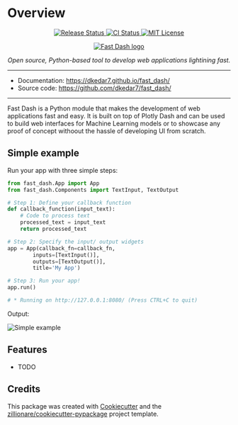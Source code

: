 # Overview


<p align="center">
<a href="https://pypi.python.org/pypi/fast_dash">
    <img src="https://img.shields.io/pypi/v/fast_dash.svg"
        alt = "Release Status">
</a>

<a href="https://github.com/dkedar7/fast_dash/actions">
    <img src="https://github.com/dkedar7/fast_dash/actions/workflows/release.yml/badge.svg" alt="CI Status">
</a>


<a href="https://github.com/dkedar7/fast_dash/blob/main/LICENSE">
    <img src="https://img.shields.io/github/license/dkedar7/fast_dash" alt="MIT License">
</a>

</p>


<p align="center">
  <a href="https://dkedar7.github.io/fast_dash/"><img src="https://raw.githubusercontent.com/dkedar7/fast_dash/main/docs/assets/logo.png" alt="Fast Dash logo"></a>
</p>
<p align="center">
    <em>Open source, Python-based tool to develop web applications lightining fast.</em>
</p>


---


* Documentation: <https://dkedar7.github.io/fast_dash/>
* Source code: <https://github.com/dkedar7/fast_dash/>

---

Fast Dash is a Python module that makes the development of web applications fast and easy. It is built on top of Plotly Dash and can be used to build web interfaces for Machine Learning models or to showcase any proof of concept withoout the hassle of developing UI from scratch.

## Simple example

Run your app with three simple steps:

```python
from fast_dash.App import App
from fast_dash.Components import TextInput, TextOutput

# Step 1: Define your callback function
def callback_function(input_text):
    # Code to process text
    processed_text = input_text
    return processed_text

# Step 2: Specify the input/ output widgets
app = App(callback_fn=callback_fn, 
        inputs=[TextInput()], 
        outputs=[TextOutput()], 
        title='My App')

# Step 3: Run your app!
app.run()

# * Running on http://127.0.0.1:8080/ (Press CTRL+C to quit)
```

Output:

![Simple example](https://raw.githubusercontent.com/dkedar7/fast_dash/main/docs/assets/simple_example.gif)

## Features

* TODO

## Credits

This package was created with [Cookiecutter](https://github.com/audreyr/cookiecutter) and the [zillionare/cookiecutter-pypackage](https://github.com/zillionare/cookiecutter-pypackage) project template.
